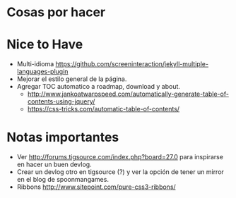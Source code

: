 # Cosas por hacer


# Nice to Have

* Multi-idioma https://github.com/screeninteraction/jekyll-multiple-languages-plugin
* Mejorar el estilo general de la página.
* Agregar TOC automatico a roadmap, download y about.
    - http://www.jankoatwarpspeed.com/automatically-generate-table-of-contents-using-jquery/
    - https://css-tricks.com/automatic-table-of-contents/

# Notas importantes

* Ver http://forums.tigsource.com/index.php?board=27.0 para inspirarse en hacer un buen devlog.
* Crear un devlog otro en tigsource (?) y ver la opción de tener un mirror en el blog de spoonmangames.
* Ribbons http://www.sitepoint.com/pure-css3-ribbons/
